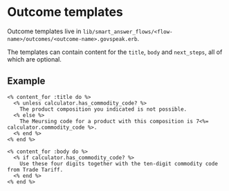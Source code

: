 # Outcome templates

Outcome templates live in `lib/smart_answer_flows/<flow-name>/outcomes/<outcome-name>.govspeak.erb`.

The templates can contain content for the `title`, `body` and `next_steps`, all of which are optional.

## Example

```erb
<% content_for :title do %>
  <% unless calculator.has_commodity_code? %>
    The product composition you indicated is not possible.
  <% else %>
    The Meursing code for a product with this composition is 7<%= calculator.commodity_code %>.
  <% end %>
<% end %>

<% content_for :body do %>
  <% if calculator.has_commodity_code? %>
    Use these four digits together with the ten-digit commodity code from Trade Tariff.
  <% end %>
<% end %>
```
